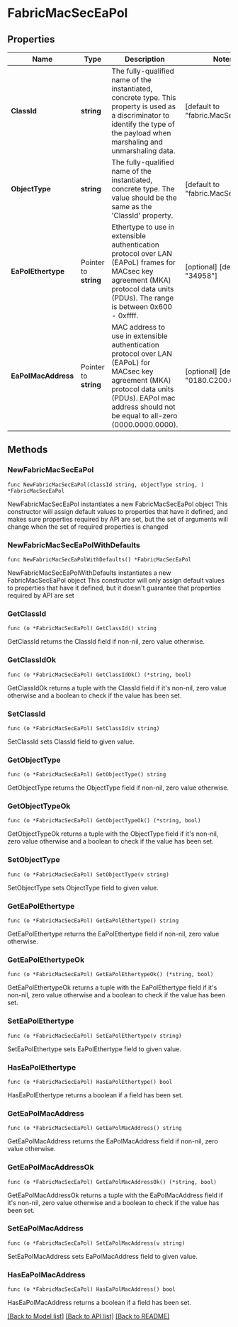 # FabricMacSecEaPol

## Properties

Name | Type | Description | Notes
------------ | ------------- | ------------- | -------------
**ClassId** | **string** | The fully-qualified name of the instantiated, concrete type. This property is used as a discriminator to identify the type of the payload when marshaling and unmarshaling data. | [default to "fabric.MacSecEaPol"]
**ObjectType** | **string** | The fully-qualified name of the instantiated, concrete type. The value should be the same as the &#39;ClassId&#39; property. | [default to "fabric.MacSecEaPol"]
**EaPolEthertype** | Pointer to **string** | Ethertype to use in extensible authentication protocol over LAN (EAPoL) frames for MACsec key agreement (MKA) protocol data units (PDUs). The range is between 0x600 - 0xffff. | [optional] [default to "34958"]
**EaPolMacAddress** | Pointer to **string** | MAC address to use in extensible authentication protocol over LAN (EAPoL) for MACsec key agreement (MKA) protocol data units (PDUs). EAPol mac address should not be equal to all-zero (0000.0000.0000). | [optional] [default to "0180.C200.0003"]

## Methods

### NewFabricMacSecEaPol

`func NewFabricMacSecEaPol(classId string, objectType string, ) *FabricMacSecEaPol`

NewFabricMacSecEaPol instantiates a new FabricMacSecEaPol object
This constructor will assign default values to properties that have it defined,
and makes sure properties required by API are set, but the set of arguments
will change when the set of required properties is changed

### NewFabricMacSecEaPolWithDefaults

`func NewFabricMacSecEaPolWithDefaults() *FabricMacSecEaPol`

NewFabricMacSecEaPolWithDefaults instantiates a new FabricMacSecEaPol object
This constructor will only assign default values to properties that have it defined,
but it doesn't guarantee that properties required by API are set

### GetClassId

`func (o *FabricMacSecEaPol) GetClassId() string`

GetClassId returns the ClassId field if non-nil, zero value otherwise.

### GetClassIdOk

`func (o *FabricMacSecEaPol) GetClassIdOk() (*string, bool)`

GetClassIdOk returns a tuple with the ClassId field if it's non-nil, zero value otherwise
and a boolean to check if the value has been set.

### SetClassId

`func (o *FabricMacSecEaPol) SetClassId(v string)`

SetClassId sets ClassId field to given value.


### GetObjectType

`func (o *FabricMacSecEaPol) GetObjectType() string`

GetObjectType returns the ObjectType field if non-nil, zero value otherwise.

### GetObjectTypeOk

`func (o *FabricMacSecEaPol) GetObjectTypeOk() (*string, bool)`

GetObjectTypeOk returns a tuple with the ObjectType field if it's non-nil, zero value otherwise
and a boolean to check if the value has been set.

### SetObjectType

`func (o *FabricMacSecEaPol) SetObjectType(v string)`

SetObjectType sets ObjectType field to given value.


### GetEaPolEthertype

`func (o *FabricMacSecEaPol) GetEaPolEthertype() string`

GetEaPolEthertype returns the EaPolEthertype field if non-nil, zero value otherwise.

### GetEaPolEthertypeOk

`func (o *FabricMacSecEaPol) GetEaPolEthertypeOk() (*string, bool)`

GetEaPolEthertypeOk returns a tuple with the EaPolEthertype field if it's non-nil, zero value otherwise
and a boolean to check if the value has been set.

### SetEaPolEthertype

`func (o *FabricMacSecEaPol) SetEaPolEthertype(v string)`

SetEaPolEthertype sets EaPolEthertype field to given value.

### HasEaPolEthertype

`func (o *FabricMacSecEaPol) HasEaPolEthertype() bool`

HasEaPolEthertype returns a boolean if a field has been set.

### GetEaPolMacAddress

`func (o *FabricMacSecEaPol) GetEaPolMacAddress() string`

GetEaPolMacAddress returns the EaPolMacAddress field if non-nil, zero value otherwise.

### GetEaPolMacAddressOk

`func (o *FabricMacSecEaPol) GetEaPolMacAddressOk() (*string, bool)`

GetEaPolMacAddressOk returns a tuple with the EaPolMacAddress field if it's non-nil, zero value otherwise
and a boolean to check if the value has been set.

### SetEaPolMacAddress

`func (o *FabricMacSecEaPol) SetEaPolMacAddress(v string)`

SetEaPolMacAddress sets EaPolMacAddress field to given value.

### HasEaPolMacAddress

`func (o *FabricMacSecEaPol) HasEaPolMacAddress() bool`

HasEaPolMacAddress returns a boolean if a field has been set.


[[Back to Model list]](../README.md#documentation-for-models) [[Back to API list]](../README.md#documentation-for-api-endpoints) [[Back to README]](../README.md)


